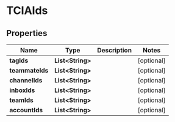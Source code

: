 

# TCIAIds


## Properties

| Name | Type | Description | Notes |
|------------ | ------------- | ------------- | -------------|
|**tagIds** | **List&lt;String&gt;** |  |  [optional] |
|**teammateIds** | **List&lt;String&gt;** |  |  [optional] |
|**channelIds** | **List&lt;String&gt;** |  |  [optional] |
|**inboxIds** | **List&lt;String&gt;** |  |  [optional] |
|**teamIds** | **List&lt;String&gt;** |  |  [optional] |
|**accountIds** | **List&lt;String&gt;** |  |  [optional] |



